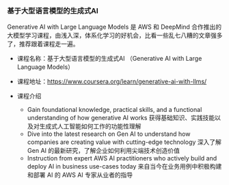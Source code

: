 ### 基于大型语言模型的生成式AI
Generative AI with Large Language Models 是 AWS 和 DeepMind 合作推出的大模型学习课程，由浅入深，体系化学习的好机会，比看一些乱七八糟的文章强多了，推荐跟着课程走一遍。
- 课程名称：基于大型语言模型的生成式AI （Generative AI with Large Language Models）

- 课程地址：https://www.coursera.org/learn/generative-ai-with-llms/

- 课程介绍
    - Gain foundational knowledge, practical skills, and a functional understanding of how generative AI works
    获得基础知识、实践技能以及对生成式人工智能如何工作的功能性理解
    - Dive into the latest research on Gen AI to understand how companies are creating value with cutting-edge technology
    深入了解 Gen AI 的最新研究，了解企业如何利用尖端技术创造价值
    - Instruction from expert AWS AI practitioners who actively build and deploy AI in business use-cases today
    来自当今在业务用例中积极构建和部署 AI 的 AWS AI 专家从业者的指导


